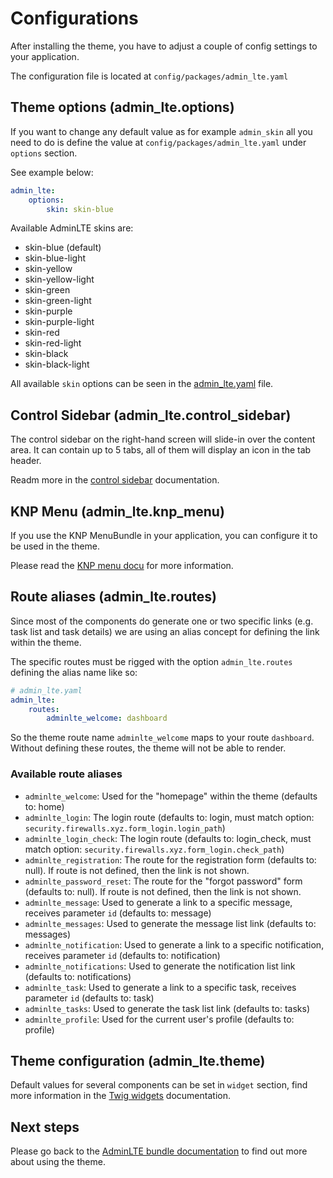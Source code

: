 # Configurations

After installing the theme, you have to adjust a couple of config settings to your application.

The configuration file is located at `config/packages/admin_lte.yaml` 

## Theme options (admin_lte.options)

If you want to change any default value as for example `admin_skin` all you need to do is define the value at `config/packages/admin_lte.yaml` under `options` section. 

See example below:

```yaml
admin_lte:
    options:
        skin: skin-blue
```

Available AdminLTE skins are: 

- skin-blue (default)
- skin-blue-light
- skin-yellow
- skin-yellow-light
- skin-green
- skin-green-light
- skin-purple
- skin-purple-light
- skin-red
- skin-red-light
- skin-black
- skin-black-light

All available `skin` options can be seen in the [admin_lte.yaml](https://github.com/kevinpapst/AdminLTEBundle/blob/master/config/packages/admin_lte.yaml) file. 

## Control Sidebar (admin_lte.control_sidebar)

The control sidebar on the right-hand screen will slide-in over the content area.
It can contain up to 5 tabs, all of them will display an icon in the tab header.     

Readm more in the [control sidebar](control_sidebar.md) documentation.

## KNP Menu (admin_lte.knp_menu)

If you use the KNP MenuBundle in your application, you can configure it to be used in the theme.

Please read the [KNP menu docu](knp_menu.md) for more information.

## Route aliases (admin_lte.routes)

Since most of the components do generate one or two specific links (e.g. task list and task details) we are using an alias concept for defining the link within the theme.

The specific routes must be rigged with the option `admin_lte.routes` defining the alias name like so: 

```yaml
# admin_lte.yaml
admin_lte:
    routes:
        adminlte_welcome: dashboard
```

So the theme route name `adminlte_welcome` maps to your route `dashboard`. Without defining these routes, the theme will not be able to render.

### Available route aliases

- `adminlte_welcome`: Used for the "homepage" within the theme (defaults to: home)
- `adminlte_login`: The login route (defaults to: login, must match option: `security.firewalls.xyz.form_login.login_path`)
- `adminlte_login_check`: The login route (defaults to: login_check, must match option: `security.firewalls.xyz.form_login.check_path`)
- `adminlte_registration`: The route for the registration form (defaults to: null). If route is not defined, then the link is not shown.
- `adminlte_password_reset`: The route for the "forgot password" form (defaults to: null). If route is not defined, then the link is not shown.
- `adminlte_message`: Used to generate a link to a specific message, receives parameter `id` (defaults to: message)
- `adminlte_messages`: Used to generate the message list link (defaults to: messages)
- `adminlte_notification`: Used to generate a link to a specific notification, receives parameter `id` (defaults to: notification)
- `adminlte_notifications`: Used to generate the notification list link (defaults to: notifications)
- `adminlte_task`: Used to generate a link to a specific task, receives parameter `id` (defaults to: task)
- `adminlte_tasks`: Used to generate the task list link (defaults to: tasks)
- `adminlte_profile`: Used for the current user's profile (defaults to: profile)

## Theme configuration (admin_lte.theme)

Default values for several components can be set in `widget` section, find more information in the [Twig widgets](twig_widgets.md) documentation.

## Next steps

Please go back to the [AdminLTE bundle documentation](README.md) to find out more about using the theme.

